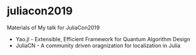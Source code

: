 # juliacon2019
Materials of My talk for JuliaCon2019

- Yao.jl - Extensible, Efficient Framework for Quantum Algorithm Design
- JuliaCN - A community driven oragnization for localization in Julia
